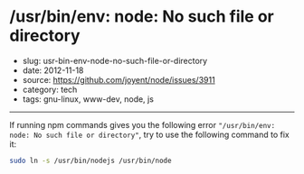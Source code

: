 # /usr/bin/env: node: No such file or directory

- slug: usr-bin-env-node-no-such-file-or-directory
- date: 2012-11-18
- source: https://github.com/joyent/node/issues/3911
- category: tech
- tags: gnu-linux, www-dev, node, js

--------------------------

If running npm commands gives you the following error `"/usr/bin/env: node: No such file or directory"`,
try to use  the following command to fix it:

````bash
sudo ln -s /usr/bin/nodejs /usr/bin/node
````